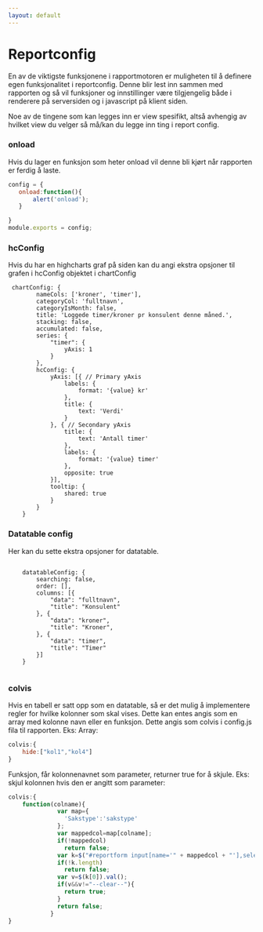 ```yaml
---
layout: default
---
```

# Reportconfig

En av de viktigste funksjonene i rapportmotoren er muligheten til å definere egen funksjonalitet i reportconfig. Denne blir lest inn sammen med rapporten og så vil funksjoner og innstillinger være tilgjengelig
både i renderere på serversiden og i javascript på klient siden. 

Noe av de tingene som kan legges inn er view spesifikt, altså avhengig av hvilket view du velger så må/kan du legge inn ting i report config.

### onload
Hvis du lager en funksjon som heter onload vil denne bli kjørt når rapporten er ferdig å laste. 
```js
config = {
   onload:function(){
       alert('onload');
   }

}
module.exports = config;
```

### hcConfig

Hvis du har en highcharts graf på siden kan du angi ekstra opsjoner til grafen i hcConfig objektet i chartConfig
```
 chartConfig: {
        nameCols: ['kroner', 'timer'],
        categoryCol: 'fulltnavn',
        categoryIsMonth: false,
        title: 'Loggede timer/kroner pr konsulent denne måned.',
        stacking: false,
        accumulated: false,
        series: {
            "timer": {
                yAxis: 1
            }
        },
        hcConfig: {
            yAxis: [{ // Primary yAxis
                labels: {
                    format: '{value} kr'
                },
                title: {
                    text: 'Verdi'
                }
            }, { // Secondary yAxis
                title: {
                    text: 'Antall timer'
                },
                labels: {
                    format: '{value} timer'
                },
                opposite: true
            }],
            tooltip: {
                shared: true
            }
        }
    }
```

### Datatable config

Her kan du sette ekstra opsjoner for datatable.
```

    datatableConfig: {
        searching: false,
        order: [],
        columns: [{
            "data": "fulltnavn",
            "title": "Konsulent"
        }, {
            "data": "kroner",
            "title": "Kroner",
        }, {
            "data": "timer",
            "title": "Timer"
        }]
    }
    
```

### colvis

Hvis en tabell er satt opp som en datatable, så er det mulig å implementere regler for hvilke kolonner som skal vises. Dette kan entes angis som en array med kolonne navn eller en funksjon. Dette angis som colvis i config.js fila til rapporten. Eks:
Array:
```js
colvis:{
    hide:["kol1","kol4"]
}
```

Funksjon, får kolonnenavnet som parameter, returner true for å skjule.
Eks: skjul kolonnen hvis den er angitt som parameter:
```js
colvis:{
    function(colname){
              var map={
                'Sakstype':'sakstype'
              };
              var mappedcol=map[colname];
              if(!mappedcol)
                return false;
              var k=$("#reportform input[name='" + mappedcol + "'],select[name='" + mappedcol + "']");
              if(!k.length)
                return false;
              var v=$(k[0]).val();
              if(v&&v!="--clear--"){
                return true;
              }
              return false;
            }
}
```